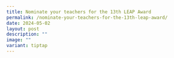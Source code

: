 ```yaml
---
title: Nominate your teachers for the 13th LEAP Award
permalink: /nominate-your-teachers-for-the-13th-leap-award/
date: 2024-05-02
layout: post
description: ""
image: ""
variant: tiptap
---
```

